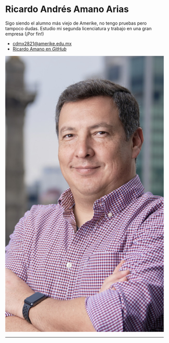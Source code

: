 # Ricardo Andrés Amano Arias

Sigo siendo el alumno más viejo de Amerike, no tengo pruebas pero tampoco dudas. Estudio mi segunda licenciatura y trabajo en una gran empresa (¡Por fin!)

- [cdmx2821@amerike.edu.mx](cdmx2821@amerike.edu.mx)
- [Ricardo Amano en _GitHub_](https://github.com/ricardoaamano/)

![Ricardo Amano](../img/IMG_2115.jpg)

---